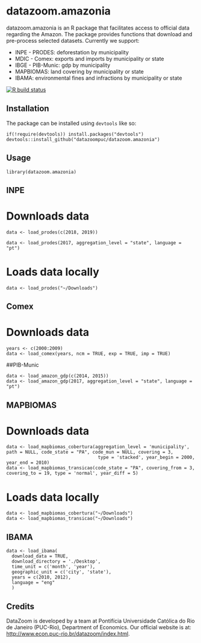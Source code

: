 # datazoom.amazonia

datazoom.amazonia is an R package that facilitates access to official data regarding the Amazon. The package provides functions that download and pre-process selected datasets. Currently we support:
* INPE - PRODES: deforestation by municipality
* MDIC - Comex: exports and imports by municipality or state
* IBGE - PIB-Munic: gdp by municipality
* MAPBIOMAS: land covering by municipality or state
* IBAMA: environmental fines and infractions by municipality or state

<!-- badges: start -->
[![R build status](https://github.com/datazoompuc/datazoom.amazonia/workflows/R-CMD-check/badge.svg)](https://github.com/datazoompuc/datazoom.amazonia/actions)
<!-- badges: end -->

## Installation
The package can be installed using `devtools` like so:

```
if(!require(devtools)) install.packages("devtools")
devtools::install_github("datazoompuc/datazoom.amazonia")
```

## Usage

```
library(datazoom.amazonia)

```
## INPE

# Downloads data

```
data <- load_prodes(c(2018, 2019))

data <- load_prodes(2017, aggregation_level = "state", language = "pt")
```

# Loads data locally
```
data <- load_prodes("~/Downloads")
```
## Comex

# Downloads data
```
years <- c(2000:2009)
data <- load_comex(years, ncm = TRUE, exp = TRUE, imp = TRUE)
```

##PIB-Munic
```
data <- load_amazon_gdp(c(2014, 2015))
data <- load_amazon_gdp(2017, aggregation_level = "state", language = "pt")
```

## MAPBIOMAS

# Downloads data
```
data <- load_mapbiomas_cobertura(aggregation_level = 'municipality', path = NULL, code_state = "PA", code_mun = NULL, covering = 3,
                                  type = 'stacked', year_begin = 2000, year_end = 2010)
data <- load_mapbiomas_transicao(code_state = "PA", covering_from = 3, covering_to = 19, type = 'normal', year_diff = 5)
```

# Loads data locally
```
data <- load_mapbiomas_cobertura("~/Downloads")
data <- load_mapbiomas_transicao("~/Downloads")
```

## IBAMA
```
data <- load_ibama(
  download_data = TRUE, 
  download_directory = './Desktop',
  time_unit = c('month', 'year'),
  geographic_unit = c('city', 'state'),
  years = c(2010, 2012),
  language = "eng"
  )
```

## Credits
DataZoom is developed by a team at Pontifícia Universidade Católica do Rio de Janeiro (PUC-Rio), Department of Economics. Our official website is at: http://www.econ.puc-rio.br/datazoom/index.html.
